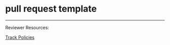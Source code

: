 # pull request template

<!-- Your content goes here: -->



<!-- DO NOT EDIT BELOW THIS LINE! -->
---

Reviewer Resources:

[Track Policies](https://github.com/exercism/bash/blob/master/POLICIES.md)
